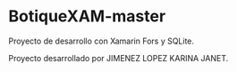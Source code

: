 # BotiqueXAM-master
Proyecto de desarrollo con Xamarin Fors y SQLite.

Proyecto desarrollado por JIMENEZ LOPEZ KARINA JANET. 
